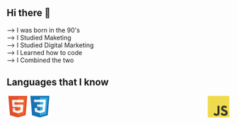 ## Hi there 👋 ##

--> I was born in the 90's <br>
--> I Studied Maketing <br>
--> I Studied Digital Marketing <br>
--> I Learned how to code <br>
--> I Combined the two <br>

## Languages that I know ##
<div>
<img align="left" width="50" height="50" src='https://raw.githubusercontent.com/devicons/devicon/master/icons/html5/html5-original.svg'>
<img width="50" height="50" src='https://raw.githubusercontent.com/devicons/devicon/master/icons/css3/css3-original.svg'>
<img align="right" width="50" height="50" src='https://raw.githubusercontent.com/devicons/devicon/master/icons/javascript/javascript-original.svg'>
</div>
